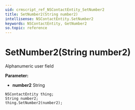 ```yaml
---
uid: crmscript_ref_NSContactEntity_SetNumber2
title: SetNumber2(String number2)
intellisense: NSContactEntity.SetNumber2
keywords: NSContactEntity, GetNumber2
so.topic: reference
---
```


# SetNumber2(String number2)

Alphanumeric user field

**Parameter:** 
 - **number2** String

```crmscript
NSContactEntity thing;
String number2;
thing.SetNumber2(number2);
```

